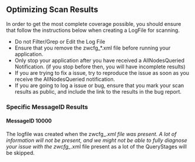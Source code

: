 ## Optimizing Scan Results

In order to get the most complete coverage possible, you should ensure that follow the instructions below when creating a LogFile for scanning. 

 * Do not Filter/Grep or Edit the Log File
 * Ensure that you remove the zwcfg_*.xml file before running your application. 
 * Only stop your application after you have received a AllNodesQueried Notification. (if you stop before then, you will have incomplete results)
 * If you are trying to fix a issue, try to reproduce the issue as soon as you receive the AllNodesQueried notification.
 * If you are going to log a issue or bug, ensure that you mark your scan results as public, and include the link to the results in the bug report. 

### Specific MessageID Results

#### MessageID 10000

The logfile was created when the zwcfg_*.xml file was present. A lot of information will not be present, and we might not be able to fully diagnose your issue with the zwcfg_*.xml file present as a lot of the QueryStages will be skipped. 

